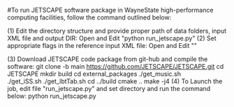

#To run JETSCAPE software package in WayneState high-performance computing facilities, follow the command outlined below:

(1) Edit the directory structure and provide proper path of data folders, input XML file and output DIR:
    Open and Edit "python run_jetscape.py"
(2) Set appropriate flags in the reference input XML file:
    Open and Edit ""

(3) Download JETSCAPE code package from git-hub and compile the software:
    git clone -b main https://github.com/JETSCAPE/JETSCAPE.git
    cd JETSCAPE
    mkdir build
    cd external_packages
    ./get_music.sh	
    ./get_iSS.sh
    ./get_lbtTab.sh
    cd ../build
    cmake ..
    make -j4
(4) To Launch the job, edit file "run_jetscape.py" and set directory and run the command below:
    python run_jetscape.py
    